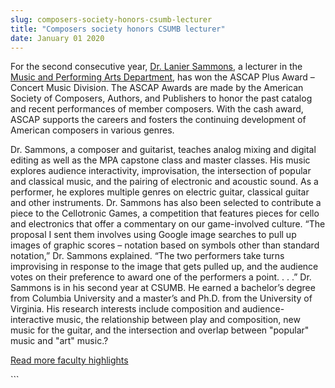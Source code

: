 ```yaml
---
slug: composers-society-honors-csumb-lecturer
title: "Composers society honors CSUMB lecturer"
date: January 01 2020
---
```


 
<p>
  For the second consecutive year,
  <a href="https://www.laniersammons.com/Main/">Dr. Lanier Sammons</a>, a
  lecturer in the
  <a href="https://csumb.edu/music">Music and Performing Arts Department</a>, has
  won the ASCAP Plus Award – Concert Music Division. The ASCAP Awards are made
  by the American Society of Composers, Authors, and Publishers to honor the
  past catalog and recent performances of member composers. With the cash award,
  ASCAP supports the careers and fosters the continuing development of American
  composers in various genres.
</p>
<p>
  Dr. Sammons, a composer and guitarist, teaches analog mixing and digital
  editing as well as the MPA capstone class and master classes. His music
  explores audience interactivity, improvisation, the intersection of popular
  and classical music, and the pairing of electronic and acoustic sound. As a
  performer, he explores multiple genres on electric guitar, classical guitar
  and other instruments. Dr. Sammons has also been selected to contribute a
  piece to the Cellotronic Games, a competition that features pieces for cello
  and electronics that offer a commentary on our game-involved culture. “The
  proposal I sent them involves using Google image searches to pull up images of
  graphic scores – notation based on symbols other than standard notation,” Dr.
  Sammons explained. “The two performers take turns improvising in response to
  the image that gets pulled up, and the audience votes on their preference to
  award one of the performers a point. . . .” Dr. Sammons is in his second year
  at CSUMB. He earned a bachelor’s degree from Columbia University and a
  master’s and Ph.D. from the University of Virginia. His research interests
  include composition and audience-interactive music, the relationship between
  play and composition, new music for the guitar, and the intersection and
  overlap between "popular" music and "art" music.?
</p>
<p>
  <a href="https://news.csumb.edu/news/2012/nov/25/faculty-highlights"
    >Read more faculty highlights</a
  >
</p>
<p></p>
```
